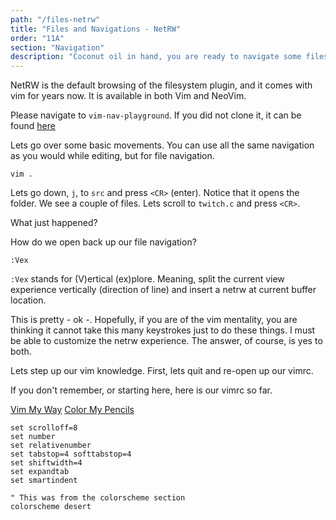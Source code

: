 ```yaml
---
path: "/files-netrw"
title: "Files and Navigations - NetRW"
order: "11A"
section: "Navigation"
description: "Coconut oil in hand, you are ready to navigate some files with NetRW."
---
```


NetRW is the default browsing of the filesystem plugin, and it comes with vim
for years now.  It is available in both Vim and NeoVim.

Please navigate to `vim-nav-playground`.  If you did not clone it, it can be
found [here](https://github.com/ThePrimeagen/vim-nav-playground)

Lets go over some basic movements.  You can use all the same navigation as you
would while editing, but for file navigation.

```viml
vim .
```

Lets go down, `j`, to `src` and press `<CR>` (enter).  Notice that it opens the
folder.  We see a couple of files.  Lets scroll to `twitch.c` and press `<CR>`.

What just happened?

How do we open back up our file navigation?

```viml
:Vex
```

`:Vex` stands for (V)ertical (ex)plore.  Meaning, split the current view
experience vertically (direction of line) and insert a netrw at current
buffer location.

This is pretty - ok -.  Hopefully, if you are of the vim mentality, you are
thinking it cannot take this many keystrokes just to do these things.  I must
be able to customize the netrw experience.  The answer, of course, is yes to
both.

Lets step up our vim knowledge.
First, lets quit and re-open up our vimrc.

If you don't remember, or starting here, here is our vimrc so far.

[Vim My Way](/vim-my-way)
[Color My Pencils](/color-my-pencils)

```viml
set scrolloff=8
set number
set relativenumber
set tabstop=4 softtabstop=4
set shiftwidth=4
set expandtab
set smartindent

" This was from the colorscheme section
colorscheme desert
```

